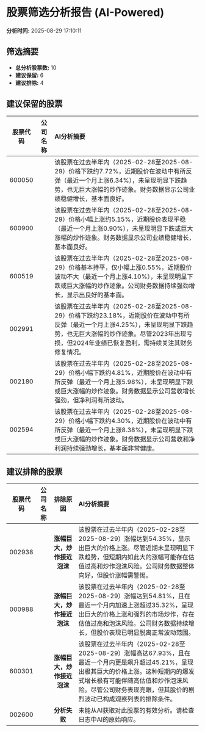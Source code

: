 # 股票筛选分析报告 (AI-Powered)

**分析时间:** 2025-08-29 17:10:11

## 筛选摘要

- **总分析股票数:** 10
- **建议保留:** 6
- **建议排除:** 4

## 建议保留的股票

| 股票代码 | 公司名称 | AI分析摘要 |
|:---:|:---:|:---|
| 600050 |  | 该股票在过去半年内（2025-02-28至2025-08-29）价格下跌约7.72%，近期股价在波动中有所反弹（最近一个月上涨6.34%），未呈现明显下跌趋势，也无巨大涨幅的炒作迹象。财务数据显示公司业绩稳健增长，基本面良好。 |
| 600900 |  | 该股票在过去半年内（2025-02-28至2025-08-29）价格小幅上涨约5.15%，近期股价表现平稳（最近一个月上涨0.90%），未呈现明显下跌或巨大涨幅的炒作迹象。财务数据显示公司业绩稳健增长，基本面良好。 |
| 600519 |  | 该股票在过去半年内（2025-02-28至2025-08-29）价格基本持平，仅小幅上涨0.55%，近期股价波动不大（最近一个月上涨4.10%），未呈现明显下跌或巨大涨幅的炒作迹象。公司财务数据持续强劲增长，显示出良好的基本面。 |
| 002991 |  | 该股票在过去半年内（2025-02-28至2025-08-29）价格下跌约23.18%，近期股价在波动中有所反弹（最近一个月上涨4.25%），未呈现明显下跌趋势，也无巨大涨幅的炒作迹象。尽管2023年出现亏损，但2024年业绩已恢复盈利，需持续关注其财务修复情况。 |
| 002180 |  | 该股票在过去半年内（2025-02-28至2025-08-29）价格小幅下跌约4.81%，近期股价在波动中有所反弹（最近一个月上涨5.98%），未呈现明显下跌或巨大涨幅的炒作迹象。财务数据显示公司营收增长强劲，但净利润有所波动。 |
| 002594 |  | 该股票在过去半年内（2025-02-28至2025-08-29）价格小幅下跌约4.30%，近期股价在波动中有所反弹（最近一个月上涨8.38%），未呈现明显下跌或巨大涨幅的炒作迹象。财务数据显示公司营收和净利润持续强劲增长，基本面非常健康。 |

## 建议排除的股票

| 股票代码 | 公司名称 | 排除原因 | AI分析摘要 |
|:---:|:---:|:---:|:---|
| 002938 |  | **涨幅巨大，炒作接近泡沫** | 该股票在过去半年内（2025-02-28至2025-08-29）涨幅达到54.35%，显示出巨大的价格上涨。尽管近期未呈现明显下跌趋势，但短期内如此大的涨幅可能存在估值过高和炒作泡沫风险。公司财务数据整体向好，但股价涨幅需警惕。 |
| 000988 |  | **涨幅巨大，炒作接近泡沫** | 该股票在过去半年内（2025-02-28至2025-08-29）涨幅达到54.81%，且在最近一个月内加速上涨超过35.32%，呈现出巨大的价格上涨和强烈的市场炒作，存在估值过高和泡沫风险。公司财务数据持续增长，但股价表现已明显脱离正常波动范围。 |
| 600301 |  | **涨幅巨大，炒作接近泡沫** | 该股票在过去半年内（2025-02-28至2025-08-29）涨幅高达67.93%，且在最近一个月内更是飙升超过45.21%，呈现出极其巨大的价格上涨。这种短期内的爆发式增长极有可能伴随高估值和炒作泡沫风险。尽管公司财务表现亮眼，但其股价的剧烈波动已构成观察列表的排除条件。 |
| 002600 |  | **分析失败** | 未能从AI获取对此股票的有效分析。请检查日志中AI的原始响应。 |

